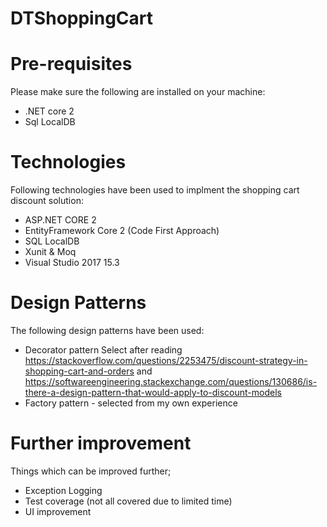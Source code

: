 # DTShoppingCart

# Pre-requisites
Please make sure the following are installed on your machine:
* .NET core 2
* Sql LocalDB


# Technologies 
Following technologies have been used to implment the shopping cart discount solution:
* ASP.NET CORE 2
* EntityFramework Core 2 (Code First Approach)
* SQL LocalDB
* Xunit & Moq
* Visual Studio 2017 15.3

# Design Patterns
The following design patterns have been used:
* Decorator pattern
Select after reading
https://stackoverflow.com/questions/2253475/discount-strategy-in-shopping-cart-and-orders and 
https://softwareengineering.stackexchange.com/questions/130686/is-there-a-design-pattern-that-would-apply-to-discount-models
* Factory pattern - selected from my own experience 

# Further improvement
Things which can be improved further;
* Exception Logging
* Test coverage (not all covered due to limited time) 
* UI improvement
